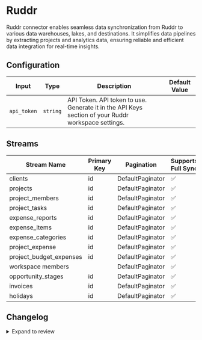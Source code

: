 # Ruddr
Ruddr connector enables seamless data synchronization from Ruddr to various data warehouses, lakes, and destinations. It simplifies data pipelines by extracting projects and analytics data, ensuring reliable and efficient data integration for real-time insights.

## Configuration

| Input | Type | Description | Default Value |
|-------|------|-------------|---------------|
| `api_token` | `string` | API Token. API token to use. Generate it in the API Keys section of your Ruddr workspace settings. |  |

## Streams
| Stream Name | Primary Key | Pagination | Supports Full Sync | Supports Incremental |
|-------------|-------------|------------|---------------------|----------------------|
| clients | id | DefaultPaginator | ✅ |  ❌  |
| projects | id | DefaultPaginator | ✅ |  ❌  |
| project_members | id | DefaultPaginator | ✅ |  ❌  |
| project_tasks | id | DefaultPaginator | ✅ |  ❌  |
| expense_reports | id | DefaultPaginator | ✅ |  ❌  |
| expense_items | id | DefaultPaginator | ✅ |  ❌  |
| expense_categories | id | DefaultPaginator | ✅ |  ❌  |
| project_expense | id | DefaultPaginator | ✅ |  ❌  |
| project_budget_expenses | id | DefaultPaginator | ✅ |  ❌  |
| workspace members |  | DefaultPaginator | ✅ |  ❌  |
| opportunity_stages | id | DefaultPaginator | ✅ |  ❌  |
| invoices | id | DefaultPaginator | ✅ |  ❌  |
| holidays | id | DefaultPaginator | ✅ |  ❌  |

## Changelog

<details>
  <summary>Expand to review</summary>

| Version          | Date              | Pull Request | Subject        |
|------------------|-------------------|--------------|----------------|
| 0.0.3 | 2024-12-12 | [49346](https://github.com/airbytehq/airbyte/pull/49346) | Update dependencies |
| 0.0.2 | 2024-12-11 | [49080](https://github.com/airbytehq/airbyte/pull/49080) | Starting with this version, the Docker image is now rootless. Please note that this and future versions will not be compatible with Airbyte versions earlier than 0.64 |
| 0.0.1 | 2024-11-08 | | Initial release by [@bishalbera](https://github.com/bishalbera) via Connector Builder |

</details>
